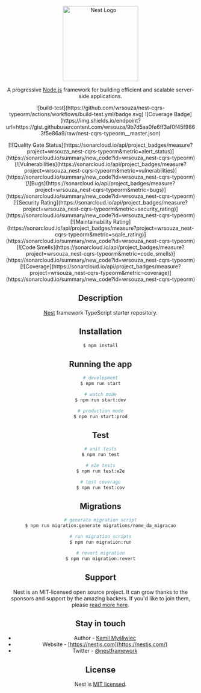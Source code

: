 <p align="center">
  <a href="http://nestjs.com/" target="blank"><img src="https://nestjs.com/img/logo-small.svg" width="200" alt="Nest Logo" /></a>
</p>

  <p align="center">A progressive <a href="http://nodejs.org" target="_blank">Node.js</a> framework for building efficient and scalable server-side applications.</p>

<p align="center">
![build-test](https://github.com/wrsouza/nest-cqrs-typeorm/actions/workflows/build-test.yml/badge.svg)
![Coverage Badge](https://img.shields.io/endpoint?url=https://gist.githubusercontent.com/wrsouza/9b7d5aa0fe6ff3af0f45f9863f5e86a9/raw/nest-cqrs-typeorm__master.json)
</center>
<center>
  [![Quality Gate Status](https://sonarcloud.io/api/project_badges/measure?project=wrsouza_nest-cqrs-typeorm&metric=alert_status)](https://sonarcloud.io/summary/new_code?id=wrsouza_nest-cqrs-typeorm)
  [![Vulnerabilities](https://sonarcloud.io/api/project_badges/measure?project=wrsouza_nest-cqrs-typeorm&metric=vulnerabilities)](https://sonarcloud.io/summary/new_code?id=wrsouza_nest-cqrs-typeorm)
  [![Bugs](https://sonarcloud.io/api/project_badges/measure?project=wrsouza_nest-cqrs-typeorm&metric=bugs)](https://sonarcloud.io/summary/new_code?id=wrsouza_nest-cqrs-typeorm)
  [![Security Rating](https://sonarcloud.io/api/project_badges/measure?project=wrsouza_nest-cqrs-typeorm&metric=security_rating)](https://sonarcloud.io/summary/new_code?id=wrsouza_nest-cqrs-typeorm)
  [![Maintainability Rating](https://sonarcloud.io/api/project_badges/measure?project=wrsouza_nest-cqrs-typeorm&metric=sqale_rating)](https://sonarcloud.io/summary/new_code?id=wrsouza_nest-cqrs-typeorm)
  [![Code Smells](https://sonarcloud.io/api/project_badges/measure?project=wrsouza_nest-cqrs-typeorm&metric=code_smells)](https://sonarcloud.io/summary/new_code?id=wrsouza_nest-cqrs-typeorm)
  [![Coverage](https://sonarcloud.io/api/project_badges/measure?project=wrsouza_nest-cqrs-typeorm&metric=coverage)](https://sonarcloud.io/summary/new_code?id=wrsouza_nest-cqrs-typeorm)
</p>
  
  
## Description

[Nest](https://github.com/nestjs/nest) framework TypeScript starter repository.

## Installation

```bash
$ npm install
```

## Running the app

```bash
# development
$ npm run start

# watch mode
$ npm run start:dev

# production mode
$ npm run start:prod
```

## Test

```bash
# unit tests
$ npm run test

# e2e tests
$ npm run test:e2e

# test coverage
$ npm run test:cov
```

## Migrations

```bash
# generate migration script
$ npm run migration:generate migrations/nome_da_migracao

# run migration scripts
$ npm run migration:run

# revert migration
$ npm run migration:revert
```

## Support

Nest is an MIT-licensed open source project. It can grow thanks to the sponsors and support by the amazing backers. If you'd like to join them, please [read more here](https://docs.nestjs.com/support).

## Stay in touch

- Author - [Kamil Myśliwiec](https://kamilmysliwiec.com)
- Website - [https://nestjs.com](https://nestjs.com/)
- Twitter - [@nestframework](https://twitter.com/nestframework)

## License

Nest is [MIT licensed](LICENSE).
